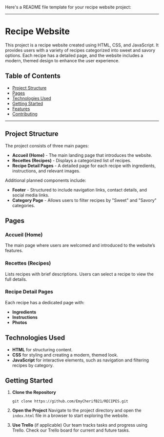 Here's a README file template for your recipe website project:

---

# Recipe Website

This project is a recipe website created using HTML, CSS, and JavaScript. It provides users with a variety of recipes categorized into sweet and savory options. Each recipe has a detailed page, and the website includes a modern, themed design to enhance the user experience.

## Table of Contents
- [Project Structure](#project-structure)
- [Pages](#pages)
- [Technologies Used](#technologies-used)
- [Getting Started](#getting-started)
- [Features](#features)
- [Contributing](#contributing)

---

## Project Structure
The project consists of three main pages:
- **Accueil (Home)** - The main landing page that introduces the website.
- **Recettes (Recipes)** - Displays a categorized list of recipes.
- **Recipe Detail Pages** - A detailed page for each recipe with ingredients, instructions, and relevant images.

Additional planned components include:
- **Footer** - Structured to include navigation links, contact details, and social media links.
- **Category Page** - Allows users to filter recipes by "Sweet" and "Savory" categories.

## Pages

### Accueil (Home)
The main page where users are welcomed and introduced to the website’s features.

### Recettes (Recipes)
Lists recipes with brief descriptions. Users can select a recipe to view the full details.

### Recipe Detail Pages
Each recipe has a dedicated page with:
- **Ingredients**
- **Instructions**
- **Photos**

## Technologies Used
- **HTML** for structuring content.
- **CSS** for styling and creating a modern, themed look.
- **JavaScript** for interactive elements, such as navigation and filtering recipes by category.

## Getting Started

1. **Clone the Repository**
   ```
   git clone https://github.com/EmyCherifB21/RECIPES.git
   ```

2. **Open the Project**
   Navigate to the project directory and open the `index.html` file in a browser to start exploring the website.

3. **Use Trello** (if applicable)
   Our team tracks tasks and progress using Trello. Check our Trello board for current and future tasks.




